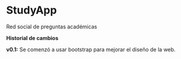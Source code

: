 # StudyApp
Red social de preguntas académicas

**Historial de cambios**

**v0.1:** Se comenzó a usar bootstrap para mejorar el diseño de la web.

